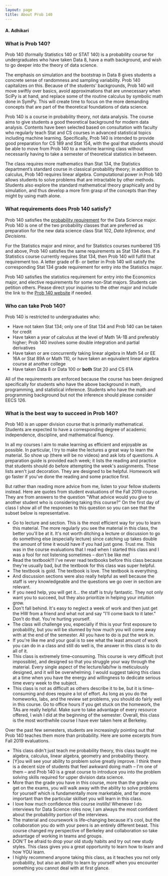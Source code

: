 ```yaml
---
layout: page
title: About Prob 140
---
```


#### A. Adhikari ####

### What is Prob 140? ###

Prob 140 (formally Statistics 140 or STAT 140)  is a probability course for undergraduates who have taken Data 8, have a math background, and wish to go deeper into the theory of data science.

The emphasis on simulation and the bootstrap in Data 8 gives students a concrete sense of randomness and sampling variability. Prob 140 capitalizes on this. Because of the students' backgrounds, Prob 140 will move swiftly over basics, avoid approximations that are unnecessary when SciPy is at hand, and replace some of the routine calculus by symbolic math done in SymPy. This will create time to focus on the more demanding concepts that are part of the theoretical foundations of data science.

Prob 140 is a course in probability theory, not data analysis. The course aims to give students a good theoretical background for modern data analysis. Contents have been selected based on consultation with faculty who regularly teach Stat and CS courses in advanced statistical topics including machine learning. Specifically, Prob 140 is intended to provide good preparation for CS 189 and Stat 154, with the goal that students should be able to move from Prob 140 to a machine learning class without necessarily having to take a semester of theoretical statistics in between.

The class requires more mathematics than Stat 134, the Statistics department’s standard course in classical probability theory; in addition to calculus, Prob 140 requires linear algebra. Computational power in Prob 140 allows students to solve problems that are intractable by other methods. Students also explore the standard mathematical theory graphically and by simulation, and thus develop a more firm grasp of the concepts than they might by using math alone.

### What requirements does Prob 140 satisfy? ###

Prob 140 satisfies the [probability requirement](https://data.berkeley.edu/degrees/data-science-ba/upper-division) for the Data Science major. Prob 140 is one of the two probability classes that are preferred as preparation for the new data science class Stat 102, *Data Inference, and Decisions*. 

For the Statistics major and minor, and for Statistics courses numbered 135 and above, Prob 140 satisfies the same requirements as Stat 134 does. If a Statistics course currently requires Stat 134, then Prob 140 will fulfill that requirement too. A letter grade of B- or better in Prob 140 will satisfy the corresponding Stat 134 grade requirement for entry into the Statistics major.

Prob 140 satisfies the statistics requirement for entry into the Economics major, and elective requirements for some non-Stat majors. Students can petition others. Please direct your inquiries to the other major and include the link to the [Prob 140 website](http://prob140.org/) if needed.

### Who can take Prob 140? ###

Prob 140 is restricted to undergraduates who:

- Have not taken Stat 134; only one of Stat 134 and Prob 140 can be taken for credit
- Have taken a year of calculus at the level of Math 1A-1B and preferably higher; Prob 140 involves some double integration and partial derivatives
- Have taken or are concurrently taking linear algebra in Math 54 or EE 16A or Stat 89A or Math 110, or have taken an equivalent linear algebra course at another college
- Have taken Data 8 or Data 100 or **both** Stat 20 and CS 61A

All of the requirements are enforced because the course has been designed specifically for students who have the above background in math, programming, and statistical inference. Students who have the math and programming background but not the inference should please consider EECS 126.  

### What is the best way to succeed in Prob 140? ###

Prob 140 is an upper division course that is primarily mathematical. Students are expected to have a corresponding degree of academic independence, discipline, and mathematical fluency. 

In all my courses I aim to make learning as efficient and enjoyable as possible. In particular, I try to make the lectures a great way to learn the material. So show up (there will be no videos) and ask lots of questions. A preparation guide is provided each week; it lists the reading and practice that students should do before attempting the week's assignments. These lists aren't just decoration. They are designed to be helpful. Homework will go faster if you've done the reading and some practice first.

But rather than reading more advice from me, listen to your fellow students instead. Here are quotes from student evaluations of the Fall 2019 course. They are from answers to the question "What advice would you give to another student who is considering taking this course?" On the first day of class I show all of the responses to this question so you can see that the subset below is representative.

- Go to lecture and section. This is the most efficient way for you to learn this material. The more regularly you see the material in this class, the better you'll be at it. It's not worth ditching a lecture or discussion to go do something else (especially lecture) since catching up takes double the amount of time it would have if you had just gone. Trust me. This was in the course evaluations that I read when I started this class and I was a fool for not listening sometimes – don't be like me!
- Read the textbook!!! I've never read textbooks before this class because they're usually bad, but the textbook for this class was super helpful.
- The textbook is gold. The textbook is love. The textbook is everything. 
- And discussion sections were also really helpful as well because the staff is very knowledgeable and the questions we go over in section are relevant.
- If you need help, you will get it... the staff is truly fantastic. They not only want you to succeed, but they also prioritize in helping your intuition grow.
- Don't fall behind. It's easy to neglect a week of work and then just get the HW from a friend and what not and say "I'll come back to it later." Don't do that. You're hurting yourself. 
- The class will challenge you, especially if this is your first exposure to probability, but you will be stunned by how much you will come away with at the end of the semester. All you have to do is put the work in.
- If you're like me and your goal is to see what the least amount of work you can do in a class and still do well is, the answer in this class is to do all of it.
- This class is extremely time–consuming. This course is very difficult (not impossible), and designed so that you struggle your way through the material. Every single aspect of the lecture/lab/hw is meticulously designed, and it will be overwhelming. I would suggest taking this class at a time when you have the energy and willingness to dedicate serious time every week to the subject.
- This class is not as difficult as others describe it to be, but it is time–consuming and does require a lot of effort. As long as you do the homeworks, labs, and the review set problems, you should do fairly well in this course. Go to office hours if you get stuck on the homework, the TAs are really helpful. Make sure to take advantage of every resource offered, I wish I did at the beginning of the semester. Overall, this class is the most worthwhile course I have ever taken here at Berkeley. 

Over the past few semesters, students are increasingly pointing out that Prob 140 teaches them more than probability. Here are some excerpts from Fall 2019 evaluations.

- This class didn't just teach me probability theory, this class taught me algebra, calculus, linear algebra, geometry and probability theory.
- [Y]ou will see your ability to problem solve greatly improve. I think there is a decent size of students that feel awkward doing math – I'm one of them – and Prob 140 is a great course to introduce you into the problem solving skills required for upper division data science.
- More than the grade you have in this course, more than the grade you get on the exams, you will walk away with the ability to solve problems for yourself which is fundamentally more marketable, and far more important than the particular skillset you will learn in this class.
- I love how much confidence this course instills! Whenever I do interviews for Data Science roles now, I am always the most confident about the probability portion of the interviews.
- The material and coursework is life–changing because it's cool, but the collaboration you do with your peers is an entirely different beast. This course changed my perspective of Berkeley and collaboration so take advantage of working in teams and groups.
- DON'T be afraid to drop your old study habits and try out new study styles. This class gives you a great opportunity to learn how to learn and how YOU learn.
- I highly recommend anyone taking this class, as it teaches you not only probability, but also an ability to learn by yourself when you encounter something you cannot deal with at first glance.
